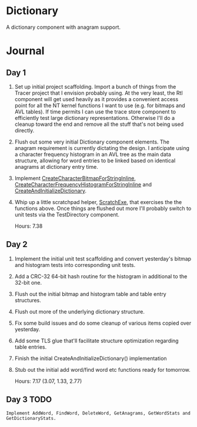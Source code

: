 # Dictionary

A dictionary component with anagram support.

# Journal

## Day 1

1. Set up initial project scaffolding.  Import a bunch of things from the
   Tracer project that I envision probably using.  At the very least, the
   Rtl component will get used heavily as it provides a convenient access
   point for all the NT kernel functions I want to use (e.g. for bitmaps
   and AVL tables).  If time permits I can use the trace store component
   to efficiently test large dictionary representations.  Otherwise I'll
   do a cleanup toward the end and remove all the stuff that's not being
   used directly.

2. Flush out some very initial Dictionary component elements.  The anagram
   requirement is currently dictating the design.  I anticipate using a
   character frequency histogram in an AVL tree as the main data structure,
   allowing for word entries to be linked based on identical anagrams at
   dictionary entry time.

3. Implement [CreateCharacterBitmapForStringInline](https://github.com/tpn/dictionary/tree/v0.1/Dictionary/Dictionary.h#L205),
   [CreateCharacterFrequencyHistogramForStringInline](https://github.com/tpn/dictionary/blob/master/Dictionary/Dictionary.h#L286)
   and [CreateAndInitializeDictionary](https://github.com/tpn/dictionary/blob/v0.1/Dictionary/Dictionary.c#L5).

4. Whip up a little scratchpad helper, [ScratchExe](https://github.com/tpn/dictionary/blob/v0.1.1/ScratchExe/main.c#L19),
   that exercises the the functions above.  Once things are flushed out
   more I'll probably switch to unit tests via the TestDirectory
   component.

   Hours: 7.38

## Day 2

1. Implement the initial unit test scaffolding and convert yesterday's bitmap
   and histogram tests into corresponding unit tests.

2. Add a CRC-32 64-bit hash routine for the histogram in additional to the
   32-bit one.

3. Flush out the initial bitmap and histogram table and table entry structures.

4. Flush out more of the underlying dictionary structure.

5. Fix some build issues and do some cleanup of various items copied over
   yesterday.

6. Add some TLS glue that'll facilitate structure optimization regarding table
   entries.

7. Finish the initial CreateAndInitializeDictionary() implementation

8. Stub out the initial add word/find word etc functions ready for tomorrow.

    Hours: 7.17 (3.07, 1.33, 2.77)

## Day 3 TODO

    Implement AddWord, FindWord, DeleteWord, GetAnagrams, GetWordStats and
    GetDictionaryStats.

<!-- vim:set ts=8 sw=4 sts=4 tw=80 expandtab                              :  -->
